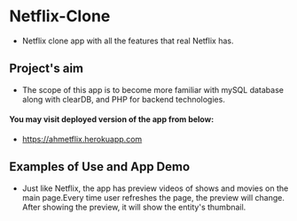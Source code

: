 # Netflix-Clone
- Netflix clone app with all the features that real Netflix has.
## Project's aim
- The scope of this app is to become more familiar with mySQL database along with clearDB, and PHP for backend technologies.
#### You may visit deployed version of the app from below:
- https://ahmetflix.herokuapp.com


## Examples of Use and App Demo
- Just like Netflix, the app has preview videos of shows and movies on the main page.Every time user refreshes the page, the preview will change. After showing the preview, it will show the entity's thumbnail.
